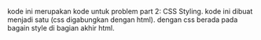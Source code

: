 kode ini merupakan kode untuk problem part 2: CSS Styling.
kode ini dibuat menjadi satu (css digabungkan dengan html).
dengan css berada pada bagain style di bagian akhir html.
